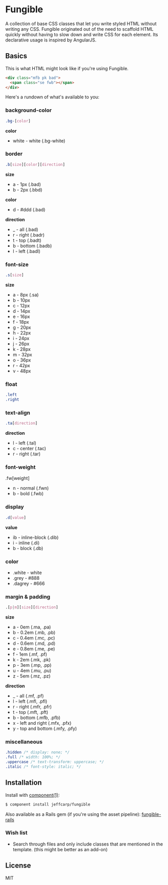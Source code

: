 # Fungible

A collection of base CSS classes that let you write styled HTML without writing any CSS. Fungible originated out of the need to scaffold HTML quickly without having to slow down and write CSS for each element. Its declarative usage is inspired by AngularJS. 

## Basics

This is what HTML might look like if you're using Fungible.

```html
<div class="mfb pk bad">
  <span class="se fwb"></span>
</div>
```

Here's a rundown of what's available to you:

### background-color

```css
.bg-[color]
```

**color**
- white - white (.bg-white)

### border

```css
.b[size][color][direction]
```

**size**
- a - 1px (.bad)
- b - 2px (.bbd)

**color**
- d - #ddd (.bad)

**direction**
- _ - all (.bad)
- r - right (.badr)
- t - top (.badt)
- b - bottom (.badb)
- l - left (.badl)

### font-size

```css
.s[size]
```

**size**
- a - 8px (.sa)
- b - 10px
- c - 12px
- d - 14px
- e - 16px
- f - 18px
- g - 20px
- h - 22px
- i - 24px
- j - 26px
- k - 28px
- m - 32px
- o - 36px
- r - 42px
- v - 48px

### float

```css
.left
.right
```

### text-align

```css
.ta[direction]
```

**direction**
- l - left (.tal)
- c - center (.tac)
- r - right (.tar)

### font-weight

.fw[weight]

- n - normal (.fwn)
- b - bold (.fwb)

### display

```css
.d[value]
```

**value**
- ib - inline-block (.dib)
- i - inline (.di)
- b - block (.db)

### color
- .white - white
- .grey - #888
- .dagrey - #666

### margin & padding

```css
.[p|m][size][direction]
```

**size**
- a - 0em (.ma, .pa)
- b - 0.2em (.mb, .pb)
- c - 0.4em (.mc, .pc)
- d - 0.6em (.md, .pd)
- e - 0.8em (.me, .pe)
- f - 1em (.mf, .pf)
- k - 2em (.mk, .pk)
- p - 3em (.mp, .pp)
- u - 4em (.mu, .pu)
- z - 5em (.mz, .pz)

**direction**
- _ - all (.mf, .pf)
- l - left (.mfl, .pfl)
- r - right (.mfr, .pfr)
- t - top (.mft, .pft)
- b - bottom (.mfb, .pfb)
- x - left and right (.mfx, .pfx)
- y - top and bottom (.mfy, .pfy)

### miscellaneous

```css
.hidden /* display: none; */
.full /* width: 100%; */
.uppercase /* text-transform: uppercase; */
.italic /* font-style: italic; */
```

## Installation

Install with [component(1)](http://component.io):

```bash
$ component install jeffcarp/fungible
```

Also available as a Rails gem (if you're using the asset pipeline): [fungible-rails](https://github.com/jeffcarp/fungible-rails)

### Wish list

- Search through files and only include classes that are mentioned in the template. (this might be better as an add-on)

## License

MIT
